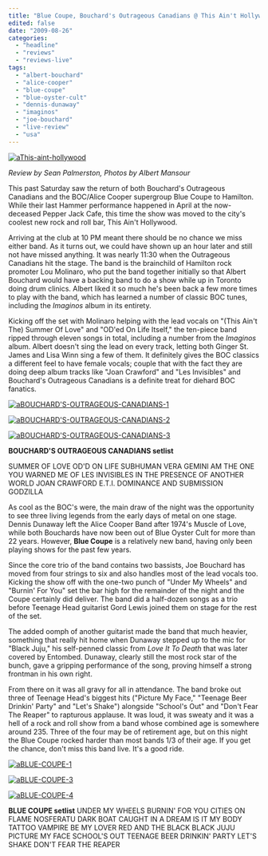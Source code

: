 ```yaml
---
title: "Blue Coupe, Bouchard's Outrageous Canadians @ This Ain't Hollywood, Hamilton ON, August 22, 2009"
edited: false
date: "2009-08-26"
categories:
  - "headline"
  - "reviews"
  - "reviews-live"
tags:
  - "albert-bouchard"
  - "alice-cooper"
  - "blue-coupe"
  - "blue-oyster-cult"
  - "dennis-dunaway"
  - "imaginos"
  - "joe-bouchard"
  - "live-review"
  - "usa"
---
```


[![aThis-aint-hollywood](http://www.hellbound.ca/wp-content/uploads/2009/08/aThis-aint-hollywood-300x225.jpg "aThis-aint-hollywood")](http://www.hellbound.ca/wp-content/uploads/2009/08/aThis-aint-hollywood.jpg)

_Review by Sean Palmerston, Photos by Albert Mansour_

This past Saturday saw the return of both Bouchard's Outrageous Canadians and the BOC/Alice Cooper supergroup Blue Coupe to Hamilton. While their last Hammer performance happened in April at the now-deceased Pepper Jack Cafe, this time the show was moved to the city's coolest new rock and roll bar, This Ain't Hollywood.

Arriving at the club at 10 PM meant there should be no chance we miss either band. As it turns out, we could have shown up an hour later and still not have missed anything. It was nearly 11:30 when the Outrageous Canadians hit the stage. The band is the brainchild of Hamilton rock promoter Lou Molinaro, who put the band together initially so that Albert Bouchard would have a backing band to do a show while up in Toronto doing drum clinics. Albert liked it so much he's been back a few more times to play with the band, which has learned a number of classic BOC tunes, including the _Imaginos_ album in its entirety.

Kicking off the set with Molinaro helping with the lead vocals on "(This Ain't The) Summer Of Love" and "OD'ed On Life Itself," the ten-piece band ripped through eleven songs in total, including a number from the _Imaginos_ album. Albert doesn't sing the lead on every track, letting both Ginger St. James and Lisa Winn sing a few of them. It definitely gives the BOC classics a different feel to have female vocals; couple that with the fact they are doing deep album tracks like "Joan Crawford" and "Les Invisibles" and Bouchard's Outrageous Canadians is a definite treat for diehard BOC fanatics.

[![aBOUCHARD'S-OUTRAGEOUS-CANADIANS-1](http://www.hellbound.ca/wp-content/uploads/2009/08/aBOUCHARDS-OUTRAGEOUS-CANADIANS-1-225x300.jpg "aBOUCHARD'S-OUTRAGEOUS-CANADIANS-1")](http://www.hellbound.ca/wp-content/uploads/2009/08/aBOUCHARDS-OUTRAGEOUS-CANADIANS-1.jpg)

[![aBOUCHARD'S-OUTRAGEOUS-CANADIANS-2](http://www.hellbound.ca/wp-content/uploads/2009/08/aBOUCHARDS-OUTRAGEOUS-CANADIANS-2-300x225.jpg "aBOUCHARD'S-OUTRAGEOUS-CANADIANS-2")](http://www.hellbound.ca/wp-content/uploads/2009/08/aBOUCHARDS-OUTRAGEOUS-CANADIANS-2.jpg)

[![aBOUCHARD'S-OUTRAGEOUS-CANADIANS-3](http://www.hellbound.ca/wp-content/uploads/2009/08/aBOUCHARDS-OUTRAGEOUS-CANADIANS-3-300x225.jpg "aBOUCHARD'S-OUTRAGEOUS-CANADIANS-3")](http://www.hellbound.ca/wp-content/uploads/2009/08/aBOUCHARDS-OUTRAGEOUS-CANADIANS-3.jpg)

**BOUCHARD'S OUTRAGEOUS CANADIANS setlist**

SUMMER OF LOVE OD'D ON LIFE SUBHUMAN VERA GEMINI AM THE ONE YOU WARNED ME OF LES INVISIBLES IN THE PRESENCE OF ANOTHER WORLD JOAN CRAWFORD E.T.I. DOMINANCE AND SUBMISSION GODZILLA

As cool as the BOC's were, the main draw of the night was the opportunity to see three living legends from the early days of metal on one stage. Dennis Dunaway left the Alice Cooper Band after 1974's Muscle of Love, while both Bouchards have now been out of Blue Oyster Cult for more than 22 years. However, **Blue Coupe** is a relatively new band, having only been playing shows for the past few years.

Since the core trio of the band contains two bassists, Joe Bouchard has moved from four strings to six and also handles most of the lead vocals too. Kicking the show off with the one-two punch of "Under My Wheels" and "Burnin' For You" set the bar high for the remainder of the night and the Coupe certainly did deliver. The band did a half-dozen songs as a trio before Teenage Head guitarist Gord Lewis joined them on stage for the rest of the set.

The added oomph of another guitarist made the band that much heavier, something that really hit home when Dunaway stepped up to the mic for "Black Juju," his self-penned classic from _Love It To Death_ that was later covered by Entombed. Dunaway, clearly still the most rock star of the bunch, gave a gripping performance of the song, proving himself a strong frontman in his own right.

From there on it was all gravy for all in attendance. The band broke out three of Teenage Head's biggest hits ("Picture My Face," "Teenage Beer Drinkin' Party" and "Let's Shake") alongside "School's Out" and "Don't Fear The Reaper" to rapturous applause. It was loud, it was sweaty and it was a hell of a rock and roll show from a band whose combined age is somewhere around 235. Three of the four may be of retirement age, but on this night the Blue Coupe rocked harder than most bands 1/3 of their age. If you get the chance, don't miss this band live. It's a good ride.

[![aBLUE-COUPE-1](http://www.hellbound.ca/wp-content/uploads/2009/08/aBLUE-COUPE-1-300x225.jpg "aBLUE-COUPE-1")](http://www.hellbound.ca/wp-content/uploads/2009/08/aBLUE-COUPE-3.jpg)

[![aBLUE-COUPE-3](http://www.hellbound.ca/wp-content/uploads/2009/08/aBLUE-COUPE-3-300x225.jpg "aBLUE-COUPE-3")](http://www.hellbound.ca/wp-content/uploads/2009/08/aBLUE-COUPE-3.jpg)

[![aBLUE-COUPE-4](http://www.hellbound.ca/wp-content/uploads/2009/08/aBLUE-COUPE-4-300x225.jpg "aBLUE-COUPE-4")](http://www.hellbound.ca/wp-content/uploads/2009/08/aBLUE-COUPE-4.jpg)

**BLUE COUPE setlist** UNDER MY WHEELS BURNIN' FOR YOU CITIES ON FLAME NOSFERATU DARK BOAT CAUGHT IN A DREAM IS IT MY BODY TATTOO VAMPIRE BE MY LOVER RED AND THE BLACK BLACK JUJU PICTURE MY FACE SCHOOL'S OUT TEENAGE BEER DRINKIN' PARTY LET'S SHAKE DON'T FEAR THE REAPER
